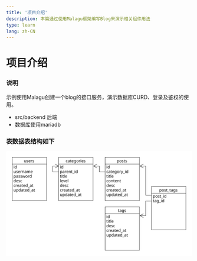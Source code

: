 ```yaml
---
title: '项目介绍'
description: 本篇通过使用Malagu框架编写Blog来演示相关组件用法
type: learn
lang: zh-CN
---
```


# 项目介绍

### 说明
示例使用Malagu创建一个blog的接口服务，演示数据库CURD、登录及鉴权的使用。

- src/backend 后端
- 数据库使用mariadb

### 表数据表结构如下

![数据表结构](/images/learn/blog-structure.svg)
